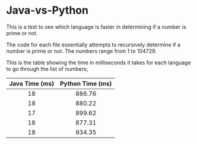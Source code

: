 # Java-vs-Python
This is a test to see which language is faster in determining if a number is prime or not.

The code for each file essentially attempts to recursively determine if a number is prime or not. The numbers range from 1 to 104729.

This is the table showing the time in milliseconds it takes for each language to go through the list of numbers;

| Java Time (ms) | Python Time (ms) |
|:---------:|:-----------:|
| 18        | 886.76      |
| 18        | 880.22      |
| 17        | 899.62      |
| 18        | 877.31      |
| 18        | 934.35      |
